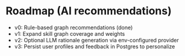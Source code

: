# Roadmap (AI recommendations)

- v0: Rule-based graph recommendations (done)
- v1: Expand skill graph coverage and weights
- v2: Optional LLM rationale generation via env-configured provider
- v3: Persist user profiles and feedback in Postgres to personalize